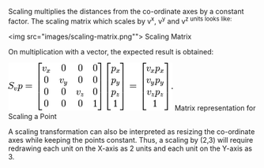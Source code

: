 Scaling multiplies the distances from the co-ordinate axes by a constant factor. The scaling matrix which scales by v<sup>x</sup>, v<sup>y</sup> and v<sup>z</sub> units looks like:

<img src="images/scaling-matrix.png"">
Scaling Matrix

On multiplication with a vector, the expected result is obtained:

<img src="images/point_scaling.png">
Matrix representation for Scaling a Point

A scaling transformation can also be interpreted as resizing the co-ordinate axes while keeping the points constant. Thus, a scaling by (2,3) will require redrawing each unit on the X-axis as 2 units and each unit on the Y-axis as 3.
